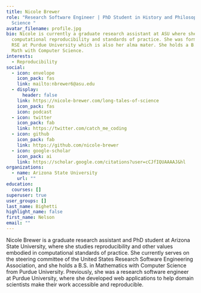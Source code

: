 ```yaml
---
title: Nicole Brewer
role: "Research Software Engineer | PhD Student in History and Philosophy of
  Science "
avatar_filename: profile.jpg
bio: Nicole is currently a graduate research assistant at ASU where she studies
  computational reproducibility and standards of practice. She was formally an
  RSE at Purdue University which is also her alma mater. She holds a B.S. in
  Math with Computer Science.
interests:
  - Reproducibility
social:
  - icon: envelope
    icon_pack: fas
    link: mailto:nbrewer6@asu.edu
  - display:
      header: false
    link: https://nicole-brewer.com/long-tales-of-science
    icon_pack: fas
    icon: podcast
  - icon: twitter
    icon_pack: fab
    link: https://twitter.com/catch_me_coding
  - icon: github
    icon_pack: fab
    link: https://github.com/nicole-brewer
  - icon: google-scholar
    icon_pack: ai
    link: https://scholar.google.com/citations?user=cCJfIQUAAAAJ&hl
organizations:
  - name: Arizona State University
    url: ""
education:
  courses: []
superuser: true
user_groups: []
last_name: Bighetti
highlight_name: false
first_name: Nelson
email: ""
---
```

Nicole Brewer is a graduate research assistant and PhD student at Arizona State University, where she studies reproducibility and other values embodied in computational standards of practice. She currently serves on the steering committee of the United States Research Software Engineering Association, and she holds a B.S. in Mathematics with Computer Science from Purdue University. Previously, she was a research software engineer at Purdue University, where she developed web applications to help domain scientists make their work accessible and reproducible.